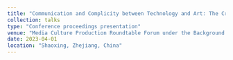 ```yaml
---
title: "Communication and Complicity between Technology and Art: The Cross-Border Approach and Contextual Extension of Marshall McLuhan's Media View"
collection: talks
type: "Conference proceedings presentation"
venue: "Media Culture Production Roundtable Forum under the Background of Deep Integration & The 2023 Council Meeting of the Media Culture Professional Committee of the Chinese Collegial Association For Visual Art (CCAVA)"
date: 2023-04-01
location: "Shaoxing, Zhejiang, China"
---
```


